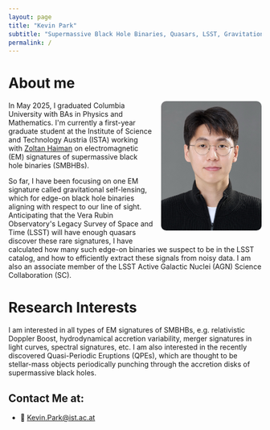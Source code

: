 ```yaml
---
layout: page
title: "Kevin Park"
subtitle: "Supermassive Black Hole Binaries, Quasars, LSST, Gravitational Self-Lensing"
permalink: /
---
```


# About me

<img src="/assets/images/kevin_pic.jpeg"
     alt="Kevin picture"
     style="float:right; width:200px; margin:0 0 0.75rem 1rem; border-radius:10px;">

In May 2025, I graduated Columbia University with BAs in Physics and Mathematics. I'm currently a first-year graduate student at the Institute of Science and Technology Austria (ISTA) working with [Zoltan Haiman](http://user.astro.columbia.edu/~zoltan/) on electromagnetic (EM) signatures of supermassive black hole binaries (SMBHBs). 

So far, I have been focusing on one EM signature called gravitational self-lensing, which for edge-on black hole binaries aligning with respect to our line of sight. Anticipating that the Vera Rubin Observatory's Legacy Survey of Space and Time (LSST) will have enough quasars discover these rare signatures, I have calculated how many such edge-on binaries we suspect to be in the LSST catalog, and how to efficiently extract these signals from noisy data. I am also an associate member of the LSST Active Galactic Nuclei (AGN) Science Collaboration (SC). 

# Research Interests

I am interested in all types of EM signatures of SMBHBs, e.g. relativistic Doppler Boost, hydrodynamical accretion variability, merger signatures in light curves, spectral signatures, etc. I am also interested in the recently discovered Quasi-Periodic Eruptions (QPEs), which are thought to be stellar-mass objects periodically punching through the accretion disks of supermassive black holes.

## Contact Me at:
- 📧 [Kevin.Park@ist.ac.at](mailto:Kevin.Park@ist.ac.at)

